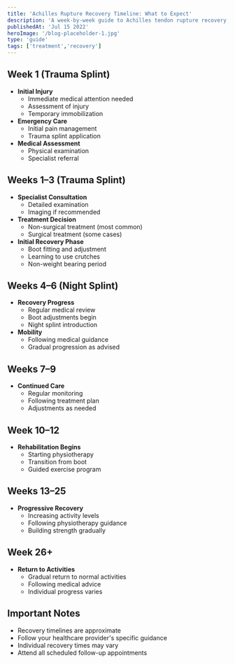 ```yaml
---
title: 'Achilles Rupture Recovery Timeline: What to Expect'
description: 'A week-by-week guide to Achilles tendon rupture recovery, covering both surgical and non-surgical treatment paths and key recovery milestones.'
publishedAt: 'Jul 15 2022'
heroImage: '/blog-placeholder-1.jpg'
type: 'guide'
tags: ['treatment','recovery']
---
```


## Week 1 (Trauma Splint)

- **Initial Injury**
  - Immediate medical attention needed
  - Assessment of injury
  - Temporary immobilization
- **Emergency Care**
  - Initial pain management
  - Trauma splint application
- **Medical Assessment**
  - Physical examination
  - Specialist referral

## Weeks 1–3 (Trauma Splint)

- **Specialist Consultation**
  - Detailed examination
  - Imaging if recommended
- **Treatment Decision**
  - Non-surgical treatment (most common)
  - Surgical treatment (some cases)
- **Initial Recovery Phase**
  - Boot fitting and adjustment
  - Learning to use crutches
  - Non-weight bearing period

## Weeks 4–6 (Night Splint)

- **Recovery Progress**
  - Regular medical review
  - Boot adjustments begin
  - Night splint introduction
- **Mobility**
  - Following medical guidance
  - Gradual progression as advised

## Weeks 7–9

- **Continued Care**
  - Regular monitoring
  - Following treatment plan
  - Adjustments as needed

## Week 10–12

- **Rehabilitation Begins**
  - Starting physiotherapy
  - Transition from boot
  - Guided exercise program

## Weeks 13–25

- **Progressive Recovery**
  - Increasing activity levels
  - Following physiotherapy guidance
  - Building strength gradually

## Week 26+

- **Return to Activities**
  - Gradual return to normal activities
  - Following medical advice
  - Individual progress varies

## Important Notes

- Recovery timelines are approximate
- Follow your healthcare provider's specific guidance
- Individual recovery times may vary
- Attend all scheduled follow-up appointments
